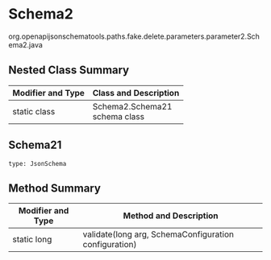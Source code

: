 # Schema2
org.openapijsonschematools.paths.fake.delete.parameters.parameter2.Schema2.java

## Nested Class Summary
| Modifier and Type | Class and Description |
| ----------------- | ---------------------- |
| static class | Schema2.Schema21<br> schema class |

## Schema21
```
type: JsonSchema
```

## Method Summary
| Modifier and Type | Method and Description |
| ----------------- | ---------------------- |
| static long | validate(long arg, SchemaConfiguration configuration) |
